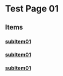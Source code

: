 # Test Page 01
## Items
### [subItem01](subItem01.md)
### [subItem01](subItem02.md)
### [subItem01](subItem03.md)

